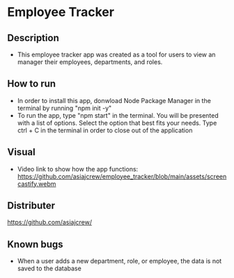 # Employee Tracker
## Description
- This employee tracker app was created as a tool for users to view an manager their employees, departments, and roles.
## How to run
- In order to install this app, donwload Node Package Manager in the terminal by running "npm init -y"
- To run the app, type "npm start" in the terminal. You will be presented with a list of options. Select the option that best fits your needs. Type ctrl + C in the terminal in order to close out of the application
## Visual
- Video link to show how the app functions: https://github.com/asiajcrew/employee_tracker/blob/main/assets/screencastify.webm
## Distributer
https://github.com/asiajcrew/
## Known bugs
- When a user adds a new department, role, or employee, the data is not saved to the database

